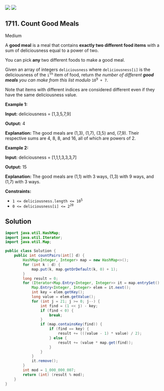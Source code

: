 [![](https://img.shields.io/github/stars/javadev/LeetCode-in-Java?label=Stars&style=flat-square)](https://github.com/javadev/LeetCode-in-Java)
[![](https://img.shields.io/github/forks/javadev/LeetCode-in-Java?label=Fork%20me%20on%20GitHub%20&style=flat-square)](https://github.com/javadev/LeetCode-in-Java/fork)

## 1711\. Count Good Meals

Medium

A **good meal** is a meal that contains **exactly two different food items** with a sum of deliciousness equal to a power of two.

You can pick **any** two different foods to make a good meal.

Given an array of integers `deliciousness` where `deliciousness[i]` is the deliciousness of the <code>i<sup>th</sup></code> item of food, return _the number of different **good meals** you can make from this list modulo_ <code>10<sup>9</sup> + 7</code>.

Note that items with different indices are considered different even if they have the same deliciousness value.

**Example 1:**

**Input:** deliciousness = [1,3,5,7,9]

**Output:** 4

**Explanation:** The good meals are (1,3), (1,7), (3,5) and, (7,9). Their respective sums are 4, 8, 8, and 16, all of which are powers of 2.

**Example 2:**

**Input:** deliciousness = [1,1,1,3,3,3,7]

**Output:** 15

**Explanation:** The good meals are (1,1) with 3 ways, (1,3) with 9 ways, and (1,7) with 3 ways.

**Constraints:**

*   <code>1 <= deliciousness.length <= 10<sup>5</sup></code>
*   <code>0 <= deliciousness[i] <= 2<sup>20</sup></code>

## Solution

```java
import java.util.HashMap;
import java.util.Iterator;
import java.util.Map;

public class Solution {
    public int countPairs(int[] d) {
        HashMap<Integer, Integer> map = new HashMap<>();
        for (int k : d) {
            map.put(k, map.getOrDefault(k, 0) + 1);
        }
        long result = 0;
        for (Iterator<Map.Entry<Integer, Integer>> it = map.entrySet().iterator(); it.hasNext(); ) {
            Map.Entry<Integer, Integer> elem = it.next();
            int key = elem.getKey();
            long value = elem.getValue();
            for (int j = 21; j >= 0; j--) {
                int find = (1 << j) - key;
                if (find < 0) {
                    break;
                }
                if (map.containsKey(find)) {
                    if (find == key) {
                        result += (((value - 1) * value) / 2);
                    } else {
                        result += (value * map.get(find));
                    }
                }
            }
            it.remove();
        }
        int mod = 1_000_000_007;
        return (int) (result % mod);
    }
}
```